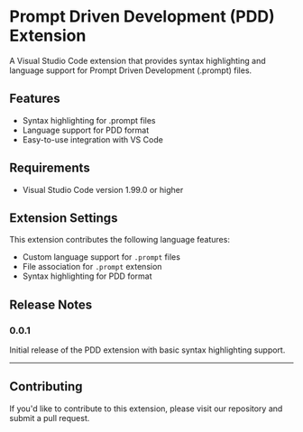# Prompt Driven Development (PDD) Extension

A Visual Studio Code extension that provides syntax highlighting and language support for Prompt Driven Development (.prompt) files.

## Features

* Syntax highlighting for .prompt files
* Language support for PDD format
* Easy-to-use integration with VS Code

## Requirements

* Visual Studio Code version 1.99.0 or higher

## Extension Settings

This extension contributes the following language features:
* Custom language support for `.prompt` files
* File association for `.prompt` extension
* Syntax highlighting for PDD format

## Release Notes

### 0.0.1

Initial release of the PDD extension with basic syntax highlighting support.

---

## Contributing

If you'd like to contribute to this extension, please visit our repository and submit a pull request.

